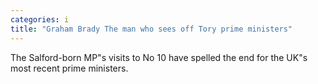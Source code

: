 ```yaml
---
categories: i
title: "Graham Brady The man who sees off Tory prime ministers"
---
```

The Salford-born MP"s visits to No 10 have spelled the end for the UK"s most recent prime ministers.